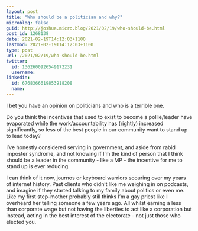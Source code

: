 ```yaml
---
layout: post
title: "Who should be a politician and why?"
microblog: false
guid: http://joshua.micro.blog/2021/02/19/who-should-be.html
post_id: 1268138
date: 2021-02-19T14:12:03+1100
lastmod: 2021-02-19T14:12:03+1100
type: post
url: /2021/02/19/who-should-be.html
twitter:
  id: 1362600926549172231
  username: 
linkedin:
  id: 6768366619853918208
  name: 
---
```

I bet you have an opinion on politicians and who is a terrible one.

Do you think the incentives that used to exist to become a pollie/leader have evaporated while the work/accountability has (rightly) increased significantly, so less of the best people in our community want to stand up to lead today?

I’ve honestly considered serving in government, and aside from rabid imposter syndrome, and not knowing if I’m the kind of person that I think should be a leader in the community - like a MP - the incentive for me to stand up is ever reducing.

I can think of it now, journos or keyboard warriors scouring over my years of internet history. Past clients who didn’t like me weighing in on podcasts, and imagine if they started talking to my family about politics or even me. Like my first step-mother probably still thinks I’m a gay priest like I overheard her telling someone a few years ago. All whilst earning a less than corporate wage but not having the liberties to act like a corporation but instead, acting in the best interest of the electorate - not just those who elected you.
